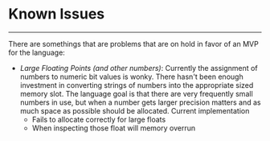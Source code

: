# Known Issues
--------

There are somethings that are problems that are on hold in favor of an MVP for the language:

* _Large Floating Points (and other numbers)_: Currently the assignment of numbers to numeric bit values is wonky. There hasn't been enough investment in converting strings of numbers into the appropriate sized memory slot. The language goal is that there are very frequently small numbers in use, but when a number gets larger precision matters and as much space as possible should be allocated. Current implementation
  * Fails to allocate correctly for large floats
  * When inspecting those float will memory overrun
